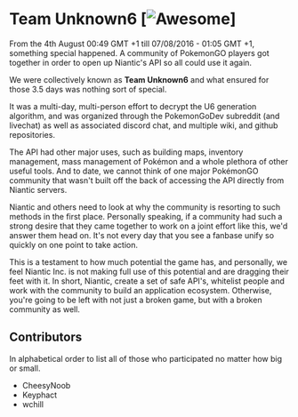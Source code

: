 # Team Unknown6 [![Awesome](https://cdn.rawgit.com/sindresorhus/awesome/d7305f38d29fed78fa85652e3a63e154dd8e8829/media/badge.svg)]

From the 4th August 00:49 GMT +1 till 07/08/2016 - 01:05 GMT +1, something special happened.
A community of PokemonGO players got together in order to open up Niantic's API so all could use it again.

We were collectively known as **Team Unknown6** and what ensured for those 3.5 days was nothing sort of special.

It was a multi-day, multi-person effort to decrypt the U6 generation algorithm, and was organized through the PokemonGoDev subreddit (and livechat) as well as associated discord chat, and multiple wiki, and github repositories.

The API had other major uses, such as building maps, inventory management, mass management of Pokémon and a whole plethora of other useful tools.
And to date, we cannot think of one major PokémonGO community that wasn't built off the back of accessing the API directly from Niantic servers.

Niantic and others need to look at why the community is resorting to such methods in the first place.
Personally speaking, if a community had such a strong desire that they came together to work on a joint effort like this, we'd answer them head on.
It's not every day that you see a fanbase unify so quickly on one point to take action.

This is a testament to how much potential the game has, and personally, we feel Niantic Inc. is not making full use of this potential and are dragging their feet with it.
In short, Niantic, create a set of safe API's, whitelist people and work with the community to build an application ecosystem.
Otherwise, you're going to be left with not just a broken game, but with a broken community as well.


## Contributors

In alphabetical order to list all of those who participated no matter how big or small.


* CheesyNoob
* Keyphact
* wchill
